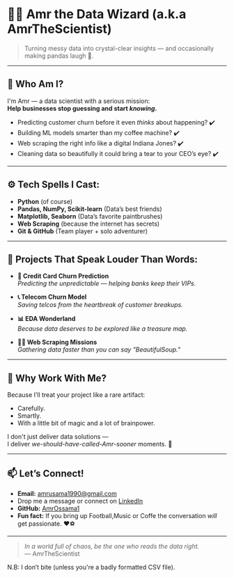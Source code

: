 # 🧙‍♂️ Amr the Data Wizard (a.k.a AmrTheScientist)

> Turning messy data into crystal-clear insights — and occasionally making pandas laugh 🐼.

---

## 🌟 Who Am I?

I'm Amr — a data scientist with a serious mission:  
**Help businesses stop guessing and start *knowing*.**

- Predicting customer churn before it even *thinks* about happening? ✔️  
- Building ML models smarter than my coffee machine? ✔️  
- Web scraping the right info like a digital Indiana Jones? ✔️  
- Cleaning data so beautifully it could bring a tear to your CEO’s eye? ✔️

---

## ⚙️ Tech Spells I Cast:
- **Python** (of course)
- **Pandas, NumPy, Scikit-learn** (Data’s best friends)
- **Matplotlib, Seaborn** (Data’s favorite paintbrushes)
- **Web Scraping** (because the internet has secrets)
- **Git & GitHub** (Team player + solo adventurer)

---

## 🚀 Projects That Speak Louder Than Words:

- **🔮 Credit Card Churn Prediction**  
  *Predicting the unpredictable — helping banks keep their VIPs.*

- **📞 Telecom Churn Model**  
  *Saving telcos from the heartbreak of customer breakups.*

- **📊 EDA Wonderland**  
  *Because data deserves to be explored like a treasure map.*

- **🕵️‍♂️ Web Scraping Missions**  
  *Gathering data faster than you can say "BeautifulSoup."*

---

## 🎯 Why Work With Me?

Because I’ll treat your project like a rare artifact:  
- Carefully.  
- Smartly.  
- With a little bit of magic and a lot of brainpower.

I don't just deliver data solutions —  
I deliver *we-should-have-called-Amr-sooner* moments. 🚀

---

## 📫 Let’s Connect!

- **Email:** amrusama1990@gmail.com
- Drop me a message or connect on [LinkedIn](www.linkedin.com/in/amr-osama-77aa8a114) 
- **GitHub:** [AmrOssama1](https://github.com/AmrOssama1)  
- **Fun fact:** If you bring up Football,Music or Coffe the conversation *will* get passionate. ❤️⚽

---

> *In a world full of chaos, be the one who reads the data right.*  
> — AmrTheScientist

 

N.B: I don’t bite (unless you're a badly formatted CSV file).



